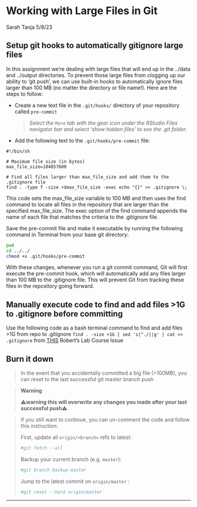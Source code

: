 Working with Large Files in Git
================
Sarah Tanja
5/8/23

## Setup git hooks to automatically gitignore large files

In this assignment we’re dealing with large files that will end up in
the ../data and ../output directories. To prevent those large files from
clogging up our ability to ‘git push’, we can use built-in hooks to
automatically ignore files larger than 100 MB (no matter the directory
or file name!). Here are the steps to follow:

- Create a new text file in the `.git/hooks/` directory of your
  repository called `pre-commit`

  > *Select the `More` tab with the gear icon under the RStudio Files
  > navigator bar and select ‘show hidden files’ to see the .git
  > folder*.

- Add the following text to the `.git/hooks/pre-commit` file:

<!-- -->

    #!/bin/sh

    # Maximum file size (in bytes)
    max_file_size=104857600

    # Find all files larger than max_file_size and add them to the .gitignore file
    find . -type f -size +$max_file_size -exec echo "{}" >> .gitignore \;

This code sets the max_file_size variable to 100 MB and then uses the
find command to locate all files in the repository that are larger than
the specified max_file_size. The exec option of the find command appends
the name of each file that matches the criteria to the .gitignore file.

Save the pre-commit file and make it executable by running the following
command in Terminal from your base git directory:

``` bash
pwd
cd ../../
chmod +x .git/hooks/pre-commit
```

With these changes, whenever you run a git commit command, Git will
first execute the pre-commit hook, which will automatically add any
files larger than 100 MB to the .gitignore file. This will prevent Git
from tracking these files in the repository going forward.

## Manually execute code to find and add files \>1G to .gitignore before committing

Use the following code as a bash terminal command to find and add files
\>1G from repo to .gitignore
`find . -size +1G | sed 's|^./||g' | cat >> .gitignore` from
[THIS](https://github.com/sr320/course-fish546-2015/issues/43) Robert’s
Lab Course Issue

## Burn it down

> In the event that you accidentally committed a big file (\>100MB), you
> can reset to the last successful git master branch push

<div>

> **Warning**
>
> ⚠️**warning this will overwrite any changes you made after your last
> successful push**⚠️

</div>

> If you still want to continue, you can un-comment the code and follow
> this instruction:
>
> First, update all `origin/<branch>` refs to latest:
>
> ``` bash
> #git fetch --all
> ```
>
> Backup your current branch (e.g. `master`):
>
> ``` bash
> #git branch backup-master
> ```
>
> Jump to the latest commit on `origin/master` :
>
> ``` bash
> #git reset --hard origin/master
> ```

------------------------------------------------------------------------
